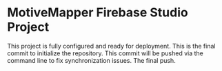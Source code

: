 # MotiveMapper Firebase Studio Project

This project is fully configured and ready for deployment. This is the final commit to initialize the repository. This commit will be pushed via the command line to fix synchronization issues. The final push.
